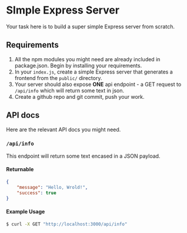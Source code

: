 # SImple Express Server

Your task here is to build a super simple Express server from scratch.

## Requirements

1. All the npm modules you might need are already included in package.json. Begin by installing your requirements.
2. In your `index.js`, create a simple Express server that generates a frontend from the `public/` directory. 
3. Your server should also expose **ONE** api endpoint - a GET request to `/api/info` which will return some text in json.
4. Create a github repo and git commit, push your work. 

## API docs

Here are the relevant API docs you might need.

### `/api/info`

This endpoint will return some text encased in a JSON payload.

#### Returnable

```json
{
    "message": "Hello, Wrold!",
    "success": true
}
```

#### Example Usage

```bash
$ curl -X GET "http://localhost:3000/api/info"
```
